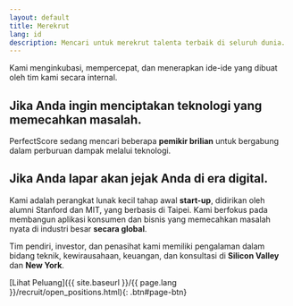 ```yaml
---
layout: default
title: Merekrut
lang: id
description: Mencari untuk merekrut talenta terbaik di seluruh dunia.
---
```




Kami menginkubasi, mempercepat, dan menerapkan ide-ide yang dibuat oleh tim kami secara internal.

## Jika Anda ingin menciptakan teknologi yang memecahkan masalah.

PerfectScore sedang mencari beberapa **pemikir brilian** untuk bergabung dalam perburuan dampak melalui teknologi.

## Jika Anda lapar akan jejak Anda di era digital.

Kami adalah perangkat lunak kecil tahap awal **start-up**, didirikan oleh alumni Stanford dan MIT, yang berbasis di Taipei. Kami berfokus pada membangun aplikasi konsumen dan bisnis yang memecahkan masalah nyata di industri besar **secara global**.

Tim pendiri, investor, dan penasihat kami memiliki pengalaman dalam bidang teknik, kewirausahaan, keuangan, dan konsultasi di **Silicon Valley** dan **New York**.

[Lihat Peluang]({{ site.baseurl }}/{{ page.lang }}/recruit/open_positions.html){: .btn#page-btn}